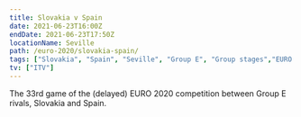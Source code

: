 ```yaml
---
title: Slovakia v Spain
date: 2021-06-23T16:00Z
endDate: 2021-06-23T17:50Z
locationName: Seville
path: /euro-2020/slovakia-spain/
tags: ["Slovakia", "Spain", "Seville", "Group E", "Group stages","EURO 2020"]
tv: ["ITV"]
---
```


The 33rd game of the (delayed) EURO 2020 competition between Group E rivals, Slovakia and Spain.